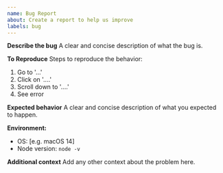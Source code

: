 ```yaml
---
name: Bug Report
about: Create a report to help us improve
labels: bug
---
```


**Describe the bug** A clear and concise description of what the bug is.

**To Reproduce** Steps to reproduce the behavior:

1. Go to '...'
2. Click on '....'
3. Scroll down to '....'
4. See error

**Expected behavior** A clear and concise description of what you expected to
happen.

**Environment:**

- OS: [e.g. macOS 14]
- Node version: `node -v`

**Additional context** Add any other context about the problem here.
